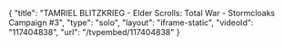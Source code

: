 {
    "title": "TAMRIEL BLITZKRIEG - Elder Scrolls: Total War - Stormcloaks Campaign #3",
    "type": "solo",
    "layout": "iframe-static",
    "videoId": "117404838",
    "url": "\/tvpembed\/117404838"
}